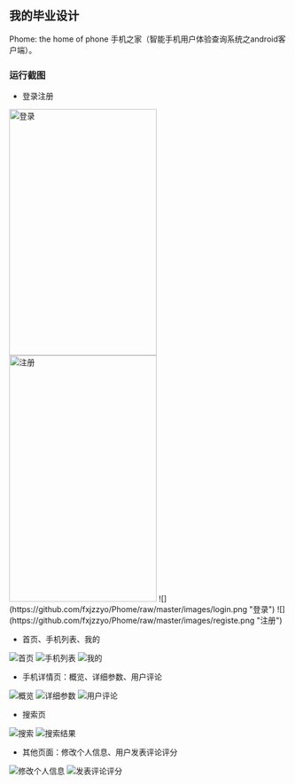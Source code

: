 ## 我的毕业设计

Phome: the home of phone 手机之家（智能手机用户体验查询系统之android客户端）。

### 运行截图

- 登录注册

<img src="https://github.com/fxjzzyo/Phome/raw/master/images/login.png" width="266" height="445" alt="登录"/>
<img src="https://github.com/fxjzzyo/Phome/raw/master/images/registe.png" width="266" height="445" alt="注册"/>
![](https://github.com/fxjzzyo/Phome/raw/master/images/login.png "登录")  ![](https://github.com/fxjzzyo/Phome/raw/master/images/registe.png "注册") 

- 首页、手机列表、我的

![](https://github.com/fxjzzyo/Phome/raw/master/images/home.png "首页")  ![](https://github.com/fxjzzyo/Phome/raw/master/images/phone.png "手机列表") ![](https://github.com/fxjzzyo/Phome/raw/master/images/me.png "我的")

- 手机详情页：概览、详细参数、用户评论

![](https://github.com/fxjzzyo/Phome/raw/master/images/gai_lan.png "概览")  ![](https://github.com/fxjzzyo/Phome/raw/master/images/detail.png "详细参数") ![](https://github.com/fxjzzyo/Phome/raw/master/images/comment.png "用户评论")

- 搜索页

![](https://github.com/fxjzzyo/Phome/raw/master/images/search.png "搜索")  ![](https://github.com/fxjzzyo/Phome/raw/master/images/search_results.png "搜索结果")

- 其他页面：修改个人信息、用户发表评论评分


![](https://github.com/fxjzzyo/Phome/raw/master/images/modify.png "修改个人信息")  ![](https://github.com/fxjzzyo/Phome/raw/master/images/comment_score.png "发表评论评分")
